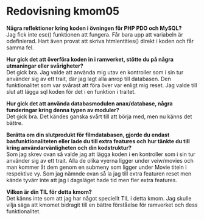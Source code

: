 ---
---
Redovisning kmom05
=========================

**Några reflektioner kring koden i övningen för PHP PDO och MySQL?**  
Jag fick inte esc() funktionen att fungera. Får bara upp att variabeln är odefinierad. Hart även provat att skriva htmlentities() direkt i koden och får samma fel.

**Hur gick det att överföra koden in i ramverket, stötte du på några utmaningar eller svårigheter?**  
Det gick bra. Jag valde att använda mig utav en kontroller som i sin tur använder sig av ett trait, där jag lagt alla anrop till databasen. Den funktionalitet som var svårast att föra över var enligt mig reset. Jag valde till slut att lägga sql koden för det i en funktion i traitet.

**Hur gick det att använda databasmodulen anax/database, några funderingar kring denna typen av moduler?**  
Det gick bra. Det kändes ganska svårt till att börja med, men nu känns det bättre.

**Berätta om din slutprodukt för filmdatabasen, gjorde du endast basfunktionaliteten eller lade du till extra features och hur tänkte du till kring användarvänligheten och din kodstruktur?**  
Som jag skrev ovan så valde jag att lägga koden i en kontroller som i sin tur använder sig av ett trait. Alla de olika vyerna ligger under veiw/movies och man kommer åt dem genom en submeny som ligger under Movie titeln i respektive vy. Som jag nämnde ovan så la jag till extra featuren reset men kände tyvärr inte att jag i dagsläget hade tid men fler extra features.

**Vilken är din TIL för detta kmom?**  
Det känns inte som att jag har något speciellt TIL i detta kmom. Jag skulle vilja säga att kmomet bidragit till en bättre förståelse för ramverket och dess funktionalitet.

